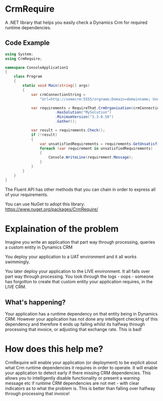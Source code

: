 CrmRequire
==========

A .NET library that helps you easily check a Dynamics Crm for required runtime dependencies.

## Code Example

```csharp
using System;
using CrmRequire;

namespace ConsoleApplication1
{
    class Program
    {
        static void Main(string[] args)
        {
            var crmConnectionString =
                "Url=http://somecrm:5555/orgname;Domain=domainname; UserName=admin; Password=password;";

            var requirements = RequireThat.CrmOrganisation(crmConnectionString)
                       .HasSolution("MySolution")
                       .MinimumVersion("3.3.0.58")
                       .Gather();

            var result = requirements.Check();
            if (!result)
            {
                var unsatisfiedRequirements = requirements.GetUnsatisfiedRequirements();
                foreach (var requirement in unsatisfiedRequirements)
                {
                    Console.WriteLine(requirement.Message);
                }
            }
        }
    }
}

```

The Fluent API has other methods that you can chain in order to express all of your requirements.

You can use NuGet to adopt this library: https://www.nuget.org/packages/CrmRequire/

# Explaination of the problem
Imagine you write an application that part way through processing, queries a custom entity in Dynamics CRM 

You deploy your application to a UAT environment and it all works swimmingly.

You later deploy your application to the LIVE environment. It all falls over part way through processing. You look through the logs - oops - someone has forgotton to create that custom entity your application requires, in the LIVE CRM.

## What's happening?
Your application has a runtime dependency on that entity being in Dynamics CRM. However your application has not done any intelligent checking of this dependency and therefore it ends up failing whilst its halfway through processing that invoice, or adjusting that exchange rate. This is bad!

# How does this help me?
CrmRequire will enable your application (or deployment) to be explicit about what Crm runtime dependencies it requires in order to operate. It will enable your application to detect early if there missing CRM dependencies. This allows you to intelligently disable functionality or present a warning message etc if runtime CRM dependencies are not met - with clear indicators as to what the problem is. This is better than falling over halfway through processing that invoice!
